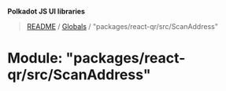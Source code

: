 **Polkadot JS UI libraries**

> [README](../README.md) / [Globals](../globals.md) / "packages/react-qr/src/ScanAddress"

# Module: "packages/react-qr/src/ScanAddress"

